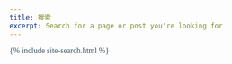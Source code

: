 ```yaml
---
title: 搜索
excerpt: Search for a page or post you're looking for
---
```


{% include site-search.html %}

<!-- Chatbot FAB (Mobile Only / Toggle) -->
<div class="kb-chat-fab-container" id="kb-chat-fab-container">
  <button id="kb-chat-toggle-fab" class="kb-chat-fab-button" aria-label="打开/关闭佛法问答机器人">
    <svg class="kb-chat-icon" xmlns="http://www.w3.org/2000/svg" height="24px" viewBox="0 0 24 24" width="24px" fill="#FFFFFF">
      <path d="M0 0h24v24H0V0z" fill="none"/><path d="M20 2H4c-1.1 0-1.99.9-1.99 2L2 22l4-4h14c1.1 0 2-.9 2-2V4c0-1.1-.9-2-2-2zm-2 12H6v-2h12v2zm0-3H6V9h12v2zm0-3H6V6h12v2z"/>
    </svg>
  </button>
</div>

<!-- Initial Input Bar (PC default, hidden on mobile until FAB clicked) -->
<div id="kb-chat-initial-input" class="kb-chat-initial-input-container">
  <input type="text" id="kb-chat-input-initial" placeholder="提问佛法，获取智慧解答..." autocomplete="off" />
  <button id="kb-chat-send-initial" class="kb-chat-send-btn">
    <svg class="kb-chat-icon" xmlns="http://www.w3.org/2000/svg" height="24px" viewBox="0 0 24 24" width="24px" fill="currentColor">
      <path d="M0 0h24v24H0V0z" fill="none"/><path d="M2.01 21L23 12 2.01 3 2 10l15 2-15 2 .01 7z"/>
    </svg>
  </button>
</div>

<!-- Full Chat Window -->
<div id="kb-chat-full-window" class="kb-chat-full-window">
  <div class="kb-chat-header">
    佛法问答
    <button id="kb-chat-close-full" class="kb-chat-close-btn" aria-label="关闭聊天窗口">
      <svg xmlns="http://www.w3.org/2000/svg" height="24px" viewBox="0 0 24 24" width="24px" fill="#FFFFFF">
        <path d="M0 0h24v24H0V0z" fill="none"/><path d="M19 6.41L17.59 5 12 10.59 6.41 5 5 6.41 10.59 12 5 17.59 6.41 19 12 13.41 17.59 19 19 17.59 13.41 12z"/>
      </svg>
    </button>
  </div>
  <div id="kb-chat-messages-full" class="kb-chat-messages">
    <!-- Messages will be appended here -->
  </div>
  <div class="kb-chat-input-container">
    <input type="text" id="kb-chat-input-full" placeholder="输入您的问题..." autocomplete="off" />
    <button id="kb-chat-send-full" class="kb-chat-send-btn">
      <svg class="kb-chat-icon" xmlns="http://www.w3.org/2000/svg" height="24px" viewBox="0 0 24 24" width="24px" fill="currentColor">
        <path d="M0 0h24v24H0V0z" fill="none"/><path d="M2.01 21L23 12 2.01 3 2 10l15 2-15 2 .01 7z"/>
      </svg>
    </button>
  </div>
</div>

<style>
  /* Base styles for existing page elements - for reference on reuse */
  body {
    font-family: "Palatino", "Apple Garamond", Georgia, "Songti SC", "SimSun", "FangSong", serif;
    color: #34495e; /* Existing body text color */
  }
  a {
    color: #3a77d8; /* Existing link color */
  }
  .button, input[type=submit] {
    background: #3a77d8; /* Existing button color */
    color: #fff;
  }
  input[type=text], input[type=email], input[type=search], textarea, select {
    border: 1px solid #a8adac; /* Existing input border color */
  }
  input[type=text]:focus, input[type=email]:focus, input[type=search]:focus, textarea:focus, select:focus {
    outline: solid .12rem #fa407a; /* Existing focus outline */
  }

  /* Chatbot Specific Styles - Flat Design with Square Corners */

  /* FAB Container */
  .kb-chat-fab-container {
    position: fixed;
    bottom: 30px;
    right: 30px;
    z-index: 1000;
  }

  /* FAB Button */
  .kb-chat-fab-button {
    display: flex;
    justify-content: center;
    align-items: center;
    width: 56px;
    height: 56px;
    border: none;
    background-color: #3a77d8; /* Primary blue from site links */
    border-radius: 0; /* Square corners */
    cursor: pointer;
    padding: 0;
    box-shadow: 0 4px 12px rgba(0,0,0,0.2);
    transition: background-color 0.2s ease-in-out, transform 0.2s ease;
  }
  .kb-chat-fab-button:hover {
    background-color: #2e60ad; /* Darker blue on hover */
    transform: translateY(-2px);
  }
  .kb-chat-fab-button:active {
    transform: scale(0.95);
  }
  .kb-chat-fab-button .kb-chat-icon {
    fill: white;
    width: 28px;
    height: 28px;
  }

  /* Initial Input Bar (PC default) */
  .kb-chat-initial-input-container {
    position: fixed;
    bottom: 0; /* Position at the very bottom */
    left: 0;
    width: 100%;
    padding: 10px 20px; /* Some padding */
    background-color: #fff;
    border-top: 1px solid #e0e0e0; /* Subtle top border */
    box-shadow: 0 -2px 10px rgba(0,0,0,0.05); /* Subtle shadow */
    display: flex;
    align-items: center;
    z-index: 990; /* Below FAB, above page content */
    transition: all 0.3s ease-in-out;
    visibility: hidden; /* Controlled by JS */
    opacity: 0; /* Controlled by JS */
    transform: translateY(100%); /* Start off-screen */
  }
  .kb-chat-initial-input-container.visible {
    visibility: visible;
    opacity: 1;
    transform: translateY(0);
  }

  #kb-chat-input-initial {
    flex-grow: 1;
    border: 1px solid #a8adac; /* Reuse page input border */
    border-radius: 0; /* Square corners */
    padding: 10px 15px;
    outline: none;
    font-size: 1em;
    margin-right: 10px;
    background-color: #fff;
    color: #34495e;
  }
  #kb-chat-input-initial:focus {
    border-color: #fa407a; /* Reuse page focus color */
    outline: none; /* remove default browser outline */
  }

  /* Send Button for both initial bar and full window */
  .kb-chat-send-btn {
    background-color: #3a77d8; /* Reuse primary blue */
    color: white;
    border: none;
    padding: 10px 15px;
    cursor: pointer;
    border-radius: 0; /* Square corners */
    display: flex;
    align-items: center;
    justify-content: center;
    transition: background-color 0.2s ease;
  }
  .kb-chat-send-btn:hover {
    background-color: #2e60ad;
  }
  .kb-chat-send-btn:disabled {
    background-color: #ccc;
    cursor: not-allowed;
  }
  .kb-chat-send-btn svg {
    width: 20px;
    height: 20px;
    fill: white;
  }

  /* Full Chat Window */
  .kb-chat-full-window {
    position: fixed;
    top: 50%;
    left: 50%;
    transform: translate(-50%, -50%);
    width: 80vw; /* Occupy most width */
    height: 80vh; /* Occupy most height */
    max-width: 900px; /* Max width for large screens */
    max-height: 700px; /* Max height */
    border-radius: 0; /* Square corners */
    background: #fff;
    box-shadow: 0 8px 24px rgba(0,0,0,0.25);
    display: flex;
    flex-direction: column;
    overflow: hidden;
    font-family: inherit; /* Inherit font from page */
    color: inherit; /* Inherit color from page */
    z-index: 1000;
    transition: all 0.3s ease-in-out;
    visibility: hidden;
    opacity: 0;
    transform: translate(-50%, -45%) scale(0.95); /* Initial slightly off-center and scaled for animation */
  }
  .kb-chat-full-window.visible {
    visibility: visible;
    opacity: 1;
    transform: translate(-50%, -50%) scale(1);
  }
  /* Overlay for full window */
  .kb-chat-full-window-overlay {
    position: fixed;
    top: 0;
    left: 0;
    width: 100vw;
    height: 100vh;
    background: rgba(0, 0, 0, 0.4);
    z-index: 999;
    visibility: hidden;
    opacity: 0;
    transition: opacity 0.3s ease-in-out;
  }
  .kb-chat-full-window-overlay.visible {
    visibility: visible;
    opacity: 1;
  }


  /* Header for full window */
  .kb-chat-header {
    background-color: #607D8B; /* Soft blue-grey */
    color: white;
    padding: 15px 20px;
    font-size: 1.1em;
    font-weight: 500;
    display: flex;
    justify-content: space-between;
    align-items: center;
    border-bottom: 1px solid #455A64; /* Darker border */
    border-radius: 0; /* Square corners */
  }
  .kb-chat-close-btn {
    background: none;
    border: none;
    cursor: pointer;
    padding: 5px;
  }
  .kb-chat-close-btn svg {
    fill: white;
    width: 20px;
    height: 20px;
  }
  .kb-chat-close-btn:hover svg {
    fill: #e0e0e0;
  }

  /* Messages Container */
  .kb-chat-messages {
    flex-grow: 1;
    overflow-y: auto;
    padding: 15px;
    display: flex;
    flex-direction: column;
    gap: 10px;
    background-color: #f8f8f8; /* Light background for messages */
  }
  /* Scrollbar styles - reuse if available or define simple */
  .kb-chat-messages::-webkit-scrollbar { width: 8px; }
  .kb-chat-messages::-webkit-scrollbar-track { background: #f1f1f1; }
  .kb-chat-messages::-webkit-scrollbar-thumb { background: #bbb; }
  .kb-chat-messages::-webkit-scrollbar-thumb:hover { background: #888; }


  /* Message Bubbles */
  .kb-message {
    padding: 10px 15px;
    border-radius: 0; /* Square corners */
    max-width: 85%; /* Slightly wider messages */
    word-wrap: break-word;
    line-height: 1.5;
    font-size: 0.95em;
    position: relative; /* For typing cursor */
  }
  .kb-message--bot {
    background: #e0e0e0; /* Light grey for bot */
    color: inherit; /* Inherit from page */
    align-self: flex-start;
  }
  .kb-message--user {
    background: #e0f2f7; /* Soft blue for user */
    color: inherit;
    align-self: flex-end;
  }
  /* Markdown specific styles within messages - reuse .typeset where possible */
  .kb-message strong, .kb-message b { font-weight: 700; } /* Matches .typeset b, .typeset strong */
  .kb-message em, .kb-message i { font-style: italic; } /* Matches .typeset em, .typeset i */
  .kb-message a {
    color: #3a77d8; /* Matches page link color */
    text-decoration: underline;
  }
  .kb-message--user a {
    color: #2e60ad; /* Slightly darker for contrast on user bubble */
  }
  .kb-message ul, .kb-message ol { padding-left: 20px; margin: 5px 0; }
  .kb-message li { margin-bottom: 5px; }
  .kb-message pre {
    background-color: #eee;
    padding: 8px;
    border-radius: 0; /* Square corners */
    font-family: 'Fira Code', 'SF Mono', monospace;
    font-size: 0.85em;
    white-space: pre-wrap;
    word-break: break-all;
    overflow-x: auto;
  }
  .kb-message code {
    background-color: #e0e0e0;
    padding: 2px 4px;
    border-radius: 0; /* Square corners */
    font-family: 'Fira Code', 'SF Mono', monospace;
    font-size: 0.85em;
  }
  /* For footnote style sources section */
  .kb-message .sources-section {
    font-size: 0.8em;
    margin-top: 15px;
    padding-top: 10px;
    border-top: 1px solid #ddd;
    color: #666;
  }
  .kb-message .sources-section strong {
    color: #333;
  }
  .kb-message .sources-section ol {
    list-style-type: decimal;
    padding-left: 20px;
    margin-top: 5px;
  }
  .kb-message .sources-section ol li {
    margin-bottom: 3px;
  }

  /* Input Container for full window */
  .kb-chat-full-window .kb-chat-input-container {
    display: flex;
    padding: 10px 15px;
    border-top: 1px solid #eee;
    background-color: #fff;
    border-radius: 0; /* Square corners */
  }
  #kb-chat-input-full {
    flex-grow: 1;
    border: 1px solid #a8adac; /* Reuse page input border */
    border-radius: 0; /* Square corners */
    padding: 10px 15px;
    outline: none;
    font-size: 1em;
    margin-right: 10px;
    background-color: #fff;
    color: #34495e;
  }
  #kb-chat-input-full:focus {
    border-color: #fa407a; /* Reuse page focus color */
    outline: none;
  }

  /* Typing cursor */
  .kb-typing-cursor {
    display: inline-block;
    width: 2px;
    height: 1em; /* Adjust height to match text line height */
    background-color: #333; /* Color of the cursor */
    vertical-align: middle;
    margin-left: 2px;
    animation: blink-caret 0.75s step-end infinite;
  }
  @keyframes blink-caret {
    from, to { background-color: transparent }
    50% { background-color: #333 }
  }


  /* Media Queries for Responsiveness */
  @media (max-width: 768px) {
    .kb-chat-full-window {
      width: 95vw; /* Almost full width */
      height: 90vh; /* Almost full height */
      /* No transform from initial for mobile, it always opens from FAB */
      transform: translate(-50%, -50%); 
    }
    .kb-chat-initial-input-container {
      display: none !important; /* Hide initial input bar on mobile */
      visibility: hidden !important;
      opacity: 0 !important;
    }
    .kb-chat-fab-container {
      display: block; /* Show FAB on mobile */
    }
  }

  @media (min-width: 769px) {
    .kb-chat-fab-container {
      display: none !important; /* Hide FAB on PC */
    }
    .kb-chat-initial-input-container {
      bottom: 50px; /* Adjust as per requirement - 50px from bottom */
    }
  }
</style>

<script>
  // Utility to render basic Markdown to HTML
  function renderMarkdown(markdownText) {
    if (!markdownText) return '';

    let html = markdownText;

    // Convert bold: **text** or __text__ to <strong>text</strong>
    html = html.replace(/\*\*([^*]+)\*\*/g, '<strong>$1</strong>');
    html = html.replace(/__([^_]+)__/g, '<strong>$1</strong>');

    // Convert italics: *text* or _text_ to <em>$1</em>
    html = html.replace(/\*([^*]+)\*/g, '<em>$1</em>');
    html = html.replace(/_([^_]+)_/g, '<em>$1</em>');

    // Convert links: [text](url) to <a href="url" target="_blank" rel="noopener noreferrer">text</a>
    html = html.replace(/\[([^\]]+)\]\(([^)]+)\)/g, '<a href="$2" target="_blank" rel="noopener noreferrer">$1</a>');

    // Convert code blocks (multiline)
    html = html.replace(/```([\s\S]*?)```/g, '<pre><code>$1</code></pre>');
    // Convert inline code
    html = html.replace(/`([^`]+)`/g, '<code>$1</code>');

    // Handle paragraphs and lists
    // Split by double newline to treat blocks separately.
    const blocks = html.split(/\n\n+/); 

    let processedHtml = blocks.map(block => {
        // Check for lists at the start of a block
        if (block.match(/^\d+\.\s/) || block.match(/^\s*[-*+]\s/)) {
            // If it's the "**相关内容出自：**" section, wrap it in a div for specific styling
            if (block.startsWith('**相关内容出自：**')) {
                const sourcesContent = block.substring('**相关内容出自：**'.length).trim();
                const listItems = sourcesContent.split('\n').filter(line => line.trim() !== '').map(item => {
                    // Item could be "1. [Title](URL)"
                    // Keep the number, but remove any extra spaces, then render link.
                    const match = item.match(/^(\d+\.\s*)(.*)$/);
                    if (match) {
                        return `<li>${match[1]}${renderMarkdown(match[2].trim())}</li>`;
                    }
                    return `<li>${renderMarkdown(item.trim())}</li>`; // Fallback for unexpected formats
                }).join('');
                return `<div class="sources-section"><strong>相关内容出自：</strong><ol>${listItems}</ol></div>`;
            } else if (block.match(/^\d+\.\s/)) { // Generic ordered list
                const items = block.split('\n').filter(line => line.match(/^\d+\.\s/)).map(item => `<li>${item.replace(/^\d+\.\s/, '').trim()}</li>`).join('');
                return `<ol>${items}</ol>`;
            } else { // Generic unordered list
                const items = block.split('\n').filter(line => line.match(/^\s*[-*+]\s/)).map(item => `<li>${item.replace(/^\s*[-*+]\s/, '').trim()}</li>`).join('');
                return `<ul>${items}</ul>`;
            }
        } 
        // For other blocks, treat as paragraphs and convert single newlines to <br>
        else {
            return `<p>${block.replace(/\n/g, '<br>')}</p>`;
        }
    }).join('');

    // Remove any empty <p> tags that might result from parsing
    processedHtml = processedHtml.replace(/<p><\/p>/g, '');
    
    return processedHtml;
  }

  // --- DOM Elements ---
  const kbChatFabContainer = document.getElementById('kb-chat-fab-container');
  const kbChatToggleFab = document.getElementById('kb-chat-toggle-fab');
  
  const kbChatInitialInputContainer = document.getElementById('kb-chat-initial-input');
  const kbChatInputInitial = document.getElementById('kb-chat-input-initial');
  const kbChatSendInitial = document.getElementById('kb-chat-send-initial');

  const kbChatFullWindow = document.getElementById('kb-chat-full-window');
  const kbChatCloseFull = document.getElementById('kb-chat-close-full');
  const kbChatMessagesFull = document.getElementById('kb-chat-messages-full');
  const kbChatInputFull = document.getElementById('kb-chat-input-full');
  const kbChatSendFull = document.getElementById('kb-chat-send-full');

  // Create an overlay for the full chat window (added to body in HTML for cleaner structure)
  const overlay = document.querySelector('.kb-chat-full-window-overlay');

  const CHAT_WORKER_URL = 'https://proxy.true-dhamma.com/kb-chat';
  const TYPING_SPEED = 30; // Milliseconds per character
  const TYPING_CHUNK_SIZE = 2; // How many characters to type at once (for faster feeling)

  // --- State Variables ---
  let isMobileDevice = window.innerWidth <= 768; // Initial check
  let isFullChatWindowVisible = false;

  // --- Utility Functions ---
  const saveChatState = () => {
    localStorage.setItem('kbChatFullWindowVisible', isFullChatWindowVisible);
  };

  const setFullChatWindowVisibility = (visible) => {
    isFullChatWindowVisible = visible;
    if (visible) {
      kbChatFullWindow.classList.add('visible');
      overlay.classList.add('visible');
      kbChatInputFull.focus();
    } else {
      kbChatFullWindow.classList.remove('visible');
      overlay.classList.remove('visible');
    }
    saveChatState();
  };

  const showInitialInputBar = (visible) => {
    if (visible) {
      kbChatInitialInputContainer.classList.add('visible');
      kbChatInputInitial.focus();
    } else {
      kbChatInitialInputContainer.classList.remove('visible');
    }
  };

  const showFabButton = (visible) => {
    if (visible) {
      kbChatFabContainer.style.display = 'block';
    } else {
      kbChatFabContainer.style.display = 'none';
    }
  };

  const initializeChatUI = () => {
    isMobileDevice = window.innerWidth <= 768; // Re-evaluate on init/resize
    const savedState = localStorage.getItem('kbChatFullWindowVisible');

    if (savedState !== null) {
      isFullChatWindowVisible = (savedState === 'true'); // localStorage stores strings
    } else {
      // Default: PC shows input bar (which can expand), mobile shows FAB (closed)
      isFullChatWindowVisible = false; // Always start with full window closed, then determine how to trigger it
    }

    if (isMobileDevice) {
      showFabButton(true);
      showInitialInputBar(false);
      setFullChatWindowVisibility(false); // Mobile always starts with FAB, full window closed
    } else {
      showFabButton(false);
      // On PC, if user previously had full chat open, reopen it. Otherwise, show initial input bar.
      if (isFullChatWindowVisible) {
        showInitialInputBar(false);
        setFullChatWindowVisibility(true);
      } else {
        showInitialInputBar(true); // PC default: initial input bar visible
        setFullChatWindowVisibility(false);
      }
    }
  };

  const typeWriter = (element, text, typingCursorElement, onComplete) => {
    let i = 0;
    const interval = setInterval(() => {
      if (i < text.length) {
        const currentPartialText = text.substring(0, i + TYPING_CHUNK_SIZE);
        element.innerHTML = renderMarkdown(currentPartialText);
        element.appendChild(typingCursorElement); // Keep cursor at the end
        // Scroll parent if it's scrollable and cursor is near bottom
        if (element.parentElement) {
            const container = element.parentElement;
            if (container.scrollHeight - container.scrollTop - container.clientHeight < 50) { // If close to bottom
                container.scrollTop = container.scrollHeight;
            }
        }
        i += TYPING_CHUNK_SIZE;
      } else {
        clearInterval(interval);
        if (typingCursorElement && typingCursorElement.parentElement) {
          typingCursorElement.remove(); // Remove cursor after typing
        }
        element.innerHTML = renderMarkdown(text); // Final render after all text
        if (element.parentElement) {
            element.parentElement.scrollTop = element.parentElement.scrollHeight; // Final scroll
        }
        if (typeof onComplete === 'function') {
          onComplete();
        }
      }
    }, TYPING_SPEED);
  };

  const addMessageWithTyping = (text, sender, targetContainer) => {
    const messageDiv = document.createElement('div');
    messageDiv.classList.add('kb-message');
    messageDiv.classList.add(`kb-message--${sender}`);
    
    const contentSpan = document.createElement('div'); // Use div for block-level markdown elements like lists/code
    messageDiv.appendChild(contentSpan);

    const typingCursor = document.createElement('span'); // Cursor element
    typingCursor.classList.add('kb-typing-cursor');
    messageDiv.appendChild(typingCursor); // Add cursor initially

    targetContainer.appendChild(messageDiv);
    targetContainer.scrollTop = targetContainer.scrollHeight;

    return new Promise(resolve => {
        typeWriter(contentSpan, text, typingCursor, resolve);
    });
  };

  const sendQuestion = async (query, inputElement, sendButtonElement, messagesContainer) => {
    if (!query) return;

    // Add user message immediately
    await addMessageWithTyping(query, 'user', messagesContainer);
    inputElement.value = '';
    inputElement.disabled = true;
    sendButtonElement.disabled = true;

    // Show "思考中" with typing effect
    const thinkingMessagePromise = addMessageWithTyping('思考中', 'bot', messagesContainer); 
    
    try {
      const response = await fetch(CHAT_WORKER_URL, {
        method: 'POST',
        headers: { 'Content-Type': 'application/json' },
        body: JSON.stringify({ query: query })
      });

      if (!response.ok) {
        throw new Error(`API 请求失败: ${response.statusText}`);
      }

      const data = await response.json();
      await thinkingMessagePromise; // Wait for "思考中" to finish typing
      messagesContainer.lastChild.remove(); // Remove "思考中" placeholder
      
      await addMessageWithTyping(data.answer, 'bot', messagesContainer); // Type out the actual answer

    } catch (error) {
      console.error('Chat error:', error);
      await thinkingMessagePromise; // Wait for "思考中" to finish typing
      messagesContainer.lastChild.remove(); // Remove "思考中" placeholder
      await addMessageWithTyping('抱歉，服务出现了一点问题，请稍后再试。', 'bot', messagesContainer);
    } finally {
      inputElement.disabled = false;
      sendButtonElement.disabled = false;
      messagesContainer.scrollTop = messagesContainer.scrollHeight;
      inputElement.focus();
    }
  };


  // --- Event Listeners ---
  kbChatToggleFab.addEventListener('click', () => {
    setFullChatWindowVisibility(!isFullChatWindowVisible);
  });

  kbChatCloseFull.addEventListener('click', () => {
    setFullChatWindowVisibility(false);
    // On PC, if full chat is closed, revert to initial input bar
    if (!isMobileDevice) {
      showInitialInputBar(true);
    }
  });

  // PC: Initial input bar focus/keydown
  kbChatInputInitial.addEventListener('focus', () => {
    setFullChatWindowVisibility(true);
    showInitialInputBar(false);
    // Transfer text from initial input to full chat input
    kbChatInputFull.value = kbChatInputInitial.value;
  });

  kbChatSendInitial.addEventListener('click', () => {
    // If user sends from initial bar, open full window and send
    setFullChatWindowVisibility(true);
    showInitialInputBar(false);
    sendQuestion(kbChatInputInitial.value, kbChatInputFull, kbChatSendFull, kbChatMessagesFull);
    kbChatInputInitial.value = ''; // Clear initial input
  });
  kbChatInputInitial.addEventListener('keydown', (event) => {
    if (event.key === 'Enter') {
      event.preventDefault();
      setFullChatWindowVisibility(true);
      showInitialInputBar(false);
      sendQuestion(kbChatInputInitial.value, kbChatInputFull, kbChatSendFull, kbChatMessagesFull);
      kbChatInputInitial.value = ''; // Clear initial input
    }
  });


  // Full chat window input/send
  kbChatSendFull.addEventListener('click', () => sendQuestion(kbChatInputFull.value, kbChatInputFull, kbChatSendFull, kbChatMessagesFull));
  kbChatInputFull.addEventListener('keydown', (event) => {
    if (event.key === 'Enter') {
      event.preventDefault();
      sendQuestion(kbChatInputFull.value, kbChatInputFull, kbChatSendFull, kbChatMessagesFull);
    }
  });

  // Handle window resize for responsiveness
  window.addEventListener('resize', () => {
    // Re-initialize UI based on new window size, but keep current chat open state if possible
    const wasFullChatOpen = isFullChatWindowVisible; // Store current state
    initializeChatUI(); // Re-apply visibility based on device type
    if (wasFullChatOpen) { // If it was open, try to keep it open
        setFullChatWindowVisibility(true);
    }
  });

  // --- Initial Page Load ---
  document.addEventListener('DOMContentLoaded', async () => {
    initializeChatUI();
    // Add initial bot greeting message with typing effect to full chat window
    await addMessageWithTyping('阿弥陀佛，请问有什么可以帮助您？', 'bot', kbChatMessagesFull);
  });
</script>